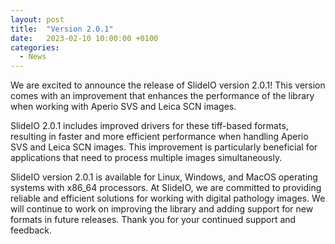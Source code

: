 ```yaml
---
layout: post
title:  "Version 2.0.1"
date:   2023-02-10 10:00:00 +0100
categories: 
  - News
---
```

We are excited to announce the release of SlideIO version 2.0.1! This version comes with an improvement that enhances the performance of the library when working with Aperio SVS and Leica SCN images.
<!--more-->

SlideIO 2.0.1 includes improved drivers for these tiff-based formats, resulting in faster and more efficient performance when handling Aperio SVS and Leica SCN images. This improvement is particularly beneficial for applications that need to process multiple images simultaneously.

SlideIO version 2.0.1 is available for Linux, Windows, and MacOS operating systems with x86_64 processors.
At SlideIO, we are committed to providing reliable and efficient solutions for working with digital pathology images. We will continue to work on improving the library and adding support for new formats in future releases. Thank you for your continued support and feedback.